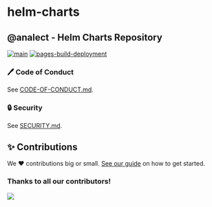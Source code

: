 # helm-charts

## @analect - Helm Charts Repository

[![main](https://github.com/analect-io/helm-charts/actions/workflows/main.yaml/badge.svg)](https://github.com/analect-io/helm-charts/actions/workflows/main.yaml)
[![pages-build-deployment](https://github.com/analect-io/helm-charts/actions/workflows/pages/pages-build-deployment/badge.svg)](https://github.com/analect-io/helm-charts/actions/workflows/pages/pages-build-deployment)

### 🖊️ Code of Conduct

See [CODE-OF-CONDUCT.md](.github/CODE-OF-CONDUCT.md).
### 🔒 Security

See [SECURITY.md](.github/SECURITY.md).

## ✨ Contributions

We ❤️ contributions big or small. [See our guide](contributing.md) on how to get started.

### Thanks to all our contributors!

<a href="https://github.com/analect-io/helm-charts/graphs/contributors">
  <img src="https://contrib.rocks/image?repo=analect-io/helm-charts" />
</a>
